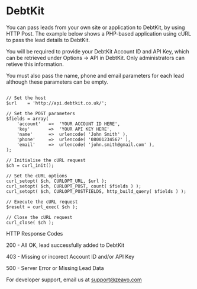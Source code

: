 DebtKit
=======

You can pass leads from your own site or application to DebtKit, by using HTTP Post. The example below shows a PHP-based application using cURL to pass the lead details to DebtKit.

You will be required to provide your DebtKit Account ID and API Key, which can be retrieved under Options -> API in DebtKit. Only administrators can retieve this information.

You must also pass the name, phone and email parameters for each lead although these parameters can be empty.

```

// Set the host
$url 	= 'http://api.debtkit.co.uk/';

// Set the POST parameters
$fields = array(
	'account'	=>	'YOUR ACCOUNT ID HERE',
	'key'		=>	'YOUR API KEY HERE',
	'name' 		=> 	urlencode( 'John Smith' ),
	'phone' 	=> 	urlencode( '08001234567' ),
	'email' 	=> 	urlencode( 'john.smith@gmail.com' ),
);

// Initialise the cURL request
$ch = curl_init();

// Set the cURL options
curl_setopt( $ch, CURLOPT_URL, $url );
curl_setopt( $ch, CURLOPT_POST, count( $fields ) );
curl_setopt( $ch, CURLOPT_POSTFIELDS, http_build_query( $fields ) );

// Execute the cURL request
$result = curl_exec( $ch );

// Close the cURL request
curl_close( $ch );

```


HTTP Response Codes


200 - All OK, lead successfully added to DebtKit

403 - Missing or incorect Account ID and/or API Key

500 - Server Error or Missing Lead Data

For developer support, email us at support@zeavo.com
